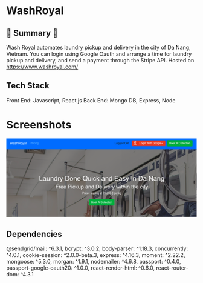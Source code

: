 # WashRoyal

## :round_pushpin: Summary :round_pushpin:

Wash Royal automates laundry pickup and delivery in the city of Da Nang, Vietnam. You can login using Google Oauth and arrange a time for laundry pickup and delivery, and send a payment through the Stripe API. Hosted on https://www.washroyal.com/

## Tech Stack

Front End: Javascript, React.js
Back End: Mongo DB, Express, Node

# Screenshots

![Main Page](/client/public/pictures/wash-royal.png?raw=true 'Landing Page')

## Dependencies

@sendgrid/mail: ^6.3.1,
bcrypt: ^3.0.2,
body-parser: ^1.18.3,
concurrently: ^4.0.1,
cookie-session: ^2.0.0-beta.3,
express: ^4.16.3,
moment: ^2.22.2,
mongoose: ^5.3.0,
morgan: ^1.9.1,
nodemailer: ^4.6.8,
passport: ^0.4.0,
passport-google-oauth20: ^1.0.0,
react-render-html: ^0.6.0,
react-router-dom: ^4.3.1
